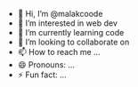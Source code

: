 - 👋 Hi, I’m @malakcoode
- 👀 I’m interested in web dev
- 🌱 I’m currently learning code
- 💞️ I’m looking to collaborate on 
- 📫 How to reach me ...
- 😄 Pronouns: ...
- ⚡ Fun fact: ...

<!---
malakcoode/malakcoode is a ✨ special ✨ repository because its `README.md` (this file) appears on your GitHub profile.
You can click the Preview link to take a look at your changes.
--->
